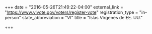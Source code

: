 +++
date = "2016-05-26T21:49:22-04:00"
external_link = "https://www.vivote.gov/voters/register-vote"
registration_type = "in-person"
state_abbreviation = "VI"
title = "Islas Vírgenes de EE. UU."

+++


